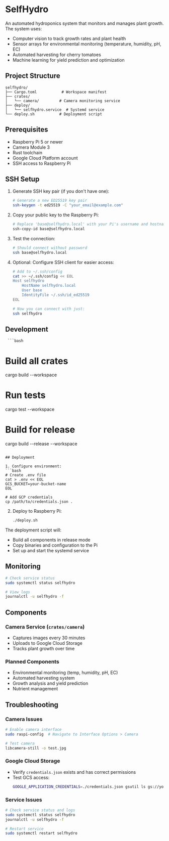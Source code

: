# SelfHydro

An automated hydroponics system that monitors and manages plant growth. The system uses:
- Computer vision to track growth rates and plant health
- Sensor arrays for environmental monitoring (temperature, humidity, pH, EC)
- Automated harvesting for cherry tomatoes
- Machine learning for yield prediction and optimization

## Project Structure

```
selfhydro/
├── Cargo.toml           # Workspace manifest
├── crates/             
│   └── camera/         # Camera monitoring service
├── deploy/
│   └── selfhydro.service  # Systemd service
└── deploy.sh           # Deployment script
```

## Prerequisites

- Raspberry Pi 5 or newer
- Camera Module 3
- Rust toolchain
- Google Cloud Platform account
- SSH access to Raspberry Pi

## SSH Setup

1. Generate SSH key pair (if you don't have one):
   ```bash
   # Generate a new ED25519 key pair
   ssh-keygen -t ed25519 -C "your_email@example.com"
   ```

2. Copy your public key to the Raspberry Pi:
   ```bash
   # Replace 'base@selfhydro.local' with your Pi's username and hostname
   ssh-copy-id base@selfhydro.local
   ```

3. Test the connection:
   ```bash
   # Should connect without password
   ssh base@selfhydro.local
   ```

4. Optional: Configure SSH client for easier access:
   ```bash
   # Add to ~/.ssh/config
   cat >> ~/.ssh/config << EOL
   Host selfhydro
       HostName selfhydro.local
       User base
       IdentityFile ~/.ssh/id_ed25519
   EOL
   
   # Now you can connect with just:
   ssh selfhydro
   ```

## Development

     ```bash
# Build all crates
cargo build --workspace

# Run tests
cargo test --workspace

# Build for release
cargo build --release --workspace
   ```

## Deployment

1. Configure environment:
   ```bash
   # Create .env file
   cat > .env << EOL
   GCS_BUCKET=your-bucket-name
   EOL

   # Add GCP credentials
   cp /path/to/credentials.json .
   ```

2. Deploy to Raspberry Pi:
   ```bash
   ./deploy.sh
   ```

The deployment script will:
- Build all components in release mode
- Copy binaries and configuration to the Pi
- Set up and start the systemd service

## Monitoring

```bash
# Check service status
sudo systemctl status selfhydro

# View logs
journalctl -u selfhydro -f
```

## Components

### Camera Service (`crates/camera`)
- Captures images every 30 minutes
- Uploads to Google Cloud Storage
- Tracks plant growth over time

### Planned Components
- Environmental monitoring (temp, humidity, pH, EC)
- Automated harvesting system
- Growth analysis and yield prediction
- Nutrient management

## Troubleshooting

### Camera Issues
   ```bash
# Enable camera interface
sudo raspi-config  # Navigate to Interface Options > Camera

# Test camera
libcamera-still -o test.jpg
```

### Google Cloud Storage
- Verify `credentials.json` exists and has correct permissions
- Test GCS access:
   ```bash
  GOOGLE_APPLICATION_CREDENTIALS=./credentials.json gsutil ls gs://your-bucket-name
  ```

### Service Issues
```bash
# Check service status and logs
sudo systemctl status selfhydro
journalctl -u selfhydro -f

# Restart service
sudo systemctl restart selfhydro
``` 